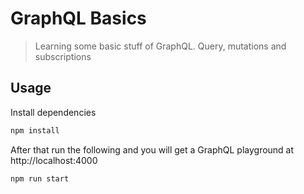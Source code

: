 # GraphQL Basics

> Learning some basic stuff of GraphQL. Query, mutations and subscriptions

## Usage

Install dependencies

```bash
npm install
```

After that run the following and you will get a GraphQL playground at http://localhost:4000

```bash
npm run start
```
